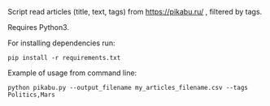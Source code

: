 Script read articles (title, text, tags) from https://pikabu.ru/ , filtered by tags.

Requires Python3. 

For installing dependencies run:
```
pip install -r requirements.txt
```

Example of usage from command line:
```
python pikabu.py --output_filename my_articles_filename.csv --tags Politics,Mars
```